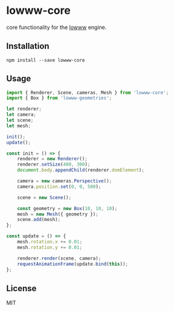 # lowww-core
core functionality for the [lowww](https://github.com/andrevenancio/lowww) engine.

## Installation
`npm install --save lowww-core`


## Usage
```javascript
import { Renderer, Scene, cameras, Mesh } from 'lowww-core';
import { Box } from 'lowww-geometries';

let renderer;
let camera;
let scene;
let mesh;

init();
update();

const init = () => {
    renderer = new Renderer();
    renderer.setSize(400, 300);
    document.body.appendChild(renderer.domElement);

    camera = new cameras.Perspective();
    camera.position.set(0, 0, 500);

    scene = new Scene();

    const geometry = new Box(10, 10, 10);
    mesh = new Mesh({ geometry });
    scene.add(mesh);
};

const update = () => {
    mesh.rotation.x += 0.01;
    mesh.rotation.y += 0.01;

    renderer.render(scene, camera);
    requestAnimationFrame(update.bind(this));
};
```


## License
MIT
